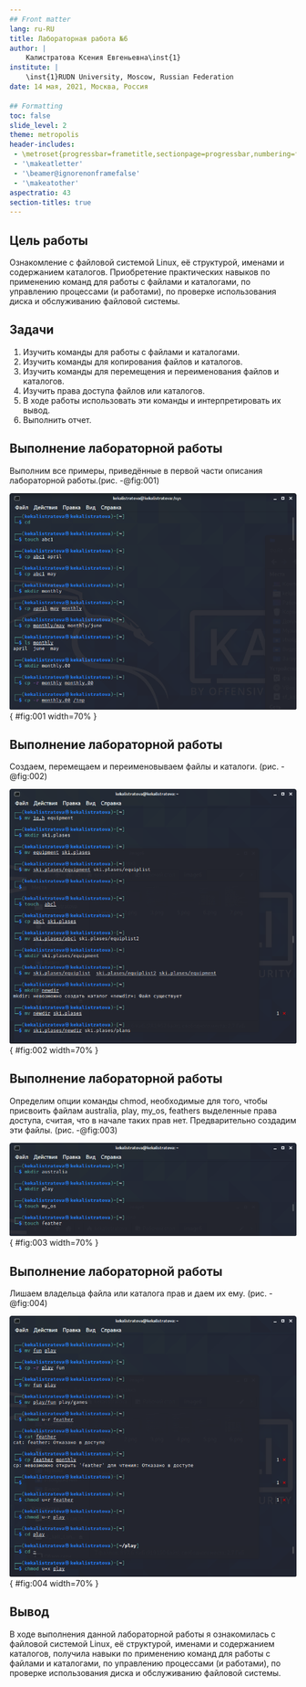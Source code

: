 ```yaml
---
## Front matter
lang: ru-RU
title: Лабораторная работа №6
author: |
	Калистратова Ксения Евгеньевна\inst{1}
institute: |
	\inst{1}RUDN University, Moscow, Russian Federation
date: 14 мая, 2021, Москва, Россия

## Formatting
toc: false
slide_level: 2
theme: metropolis
header-includes: 
 - \metroset{progressbar=frametitle,sectionpage=progressbar,numbering=fraction}
 - '\makeatletter'
 - '\beamer@ignorenonframefalse'
 - '\makeatother'
aspectratio: 43
section-titles: true
---
```


## Цель работы

Ознакомление с файловой системой Linux, её структурой, именами и содержанием каталогов. Приобретение практических навыков по  применению  команд  для  работы  с  файлами  и  каталогами,  по управлению процессами (и работами), по проверке использования диска и обслуживанию файловой системы.

## Задачи

1. Изучить команды для работы с файлами и каталогами.
2. Изучить команды для копирования файлов и каталогов.
3. Изучить команды для перемещения и переименования файлов и каталогов.
4. Изучить права доступа файлов или каталогов.
5. В ходе работы использовать эти команды и интерпретировать их вывод.
6. Выполнить отчет.

## Выполнение лабораторной работы

Выполним все примеры, приведённые в первой части описания лабораторной работы.(рис. -@fig:001)

![Копирование файлов и каталогов](image6/1.png){ #fig:001 width=70% }


## Выполнение лабораторной работы

Создаем, перемещаем и переименовываем файлы и каталоги. (рис. -@fig:002)

![Создание, переименование, перемещение](image6/4.png){ #fig:002 width=70% }

## Выполнение лабораторной работы

Определим опции команды chmod, необходимые для того, чтобы присвоить файлам australia, play, my_os, feathers выделенные права доступа, считая, что в начале таких прав нет. Предварительно создадим эти файлы. (рис. -@fig:003)

![Создание необходимых файлов](image6/5.png){ #fig:003 width=70% }

## Выполнение лабораторной работы

Лишаем владельца файла или каталога прав и даем их ему. (рис. -@fig:004)

![Права доступа](image6/8.png){ #fig:004 width=70% }

## Вывод

В ходе выполнения данной лабораторной работы я ознакомилась с  файловой  системой  Linux,  её  структурой,  именами  и  содержанием каталогов,  получила  навыки по  применению  команд  для  работы  с файлами  и  каталогами,  по  управлению  процессами  (и  работами),  по проверке использования диска и обслуживанию файловой системы.
